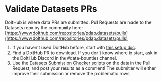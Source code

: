 # Validate Datasets PRs

DoltHub is where data PRs are submitted. Pull Requests are made to the Datasets repo by the community here: [https://www.dolthub.com/repositories/pdap/datasets/pulls](https://www.dolthub.com/repositories/pdap/datasets/pulls)

1. If you haven't used DoltHub before, start with [this setup doc](../../../../tools/dolthub.md).
2. Find a DoltHub PR to download. If you don't know where to start, ask in the DoltHub Discord in the \#data-bounties channel.
3. Use the [Datasets Submission Checker scripts](https://github.com/Police-Data-Accessibility-Project/PDAP-app/blob/main/utilities/Datasets%20Submission%20Checker/README.md) on the data in the Pull Request, and post your results as a comment! The submitter will either improve their submission or remove the problematic rows.



